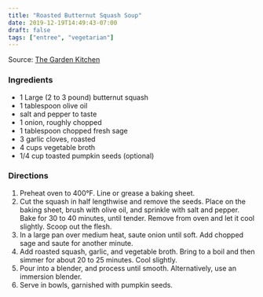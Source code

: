 ```yaml
---
title: "Roasted Butternut Squash Soup"
date: 2019-12-19T14:49:43-07:00
draft: false
tags: ["entree", "vegetarian"]
---
```


Source: [The Garden Kitchen](https://www.thegardenkitchen.org)

### Ingredients
- 1 Large (2 to 3 pound) butternut squash
- 1 tablespoon olive oil
- salt and pepper to taste
- 1 onion, roughly chopped
- 1 tablespoon chopped fresh sage
- 3 garlic cloves, roasted
- 4 cups vegetable broth
- 1/4 cup toasted pumpkin seeds (optional)

### Directions
1. Preheat oven to 400°F. Line or grease a baking sheet. 
2. Cut the squash in half lengthwise and remove the seeds. Place on the baking sheet, brush with olive oil, and sprinkle with salt and pepper. Bake for 30 to 40 minutes, until tender. Remove from oven and let it cool slightly. Scoop out the flesh. 
3. In a large pan over medium heat, saute onion until soft. Add chopped sage and saute for another minute. 
4. Add roasted squash, garlic, and vegetable broth. Bring to a boil and then simmer for about 20 to 25 minutes. Cool slightly. 
5. Pour into a blender, and process until smooth. Alternatively, use an immersion blender. 
6. Serve in bowls, garnished with pumpkin seeds. 
